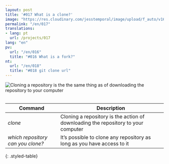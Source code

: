 ```yaml
---
layout: post
title: '#017 What is a clone?'
image: "https://res.cloudinary.com/jesstemporal/image/upload/f_auto/v1642878596/gitfichas/en/017/thumbnail_b16jzb.jpg"
permalink: "/en/017"
translations:
- lang: pt
  url: /projects/017
lang: "en"
pv:
  url: "/en/016"
  title: "#016 What is a fork?"
nt:
  url: "/en/018"
  title: "#018 git clone url"
---
```


<img alt="Cloning a repository is the the same thing as of downloading the repository to your computer" src="https://res.cloudinary.com/jesstemporal/image/upload/v1642878596/gitfichas/en/017/full_dtdili.jpg"><br><br>

| Command | Description |
|---------|-------------|
| _clone_ | Cloning a repository is the action of downloading the repository to your computer |
| _which repository can you clone?_ | It’s possible to clone any repository as long as you have access to it |
{: .styled-table}

